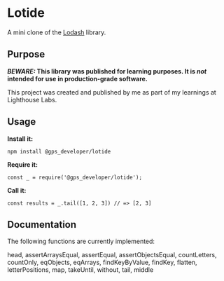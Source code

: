 # Lotide

A mini clone of the [Lodash](https://lodash.com) library.

## Purpose

**_BEWARE:_ This library was published for learning purposes. It is _not_ intended for use in production-grade software.**

This project was created and published by me as part of my learnings at Lighthouse Labs.

## Usage

**Install it:**

`npm install @gps_developer/lotide`

**Require it:**

`const _ = require('@gps_developer/lotide');`

**Call it:**

`const results = _.tail([1, 2, 3]) // => [2, 3]`

## Documentation

The following functions are currently implemented:

head,
assertArraysEqual,
assertEqual,
assertObjectsEqual,
countLetters,
countOnly,
eqObjects,
eqArrays,
findKeyByValue,
findKey,
flatten,
letterPositions,
map,
takeUntil,
without,
tail,
middle
